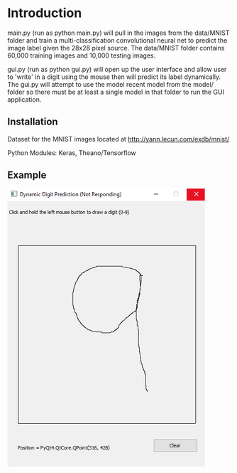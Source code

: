 # Introduction
main.py (run as python main.py) will pull in the images from the data/MNIST folder and train a multi-classification convolutional neural net to predict the image label given the 28x28 pixel source. The data/MNIST folder contains 60,000 training images and 10,000 testing images.

gui.py (run as python gui.py) will open up the user interface and allow user to 'write' in a digit using the mouse then will predict its label dynamically.  The gui.py will attempt to use the model recent model from the model/ folder so there must be at least a single model in that folder to run the GUI application. 

## Installation

Dataset for the MNIST images located at http://yann.lecun.com/exdb/mnist/

Python Modules: Keras, Theano/Tensorflow

## Example
![Alt text](https://github.com/bfaure/Dynamic-Digit-Recognition/blob/master/data/screenshot_1.png)


